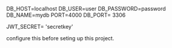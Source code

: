 DB_HOST=localhost
DB_USER=user
DB_PASSWORD=password
DB_NAME=mydb
PORT=4000
DB_PORT= 3306

JWT_SECRET= 'secretkey'

configure this before seting up this project.